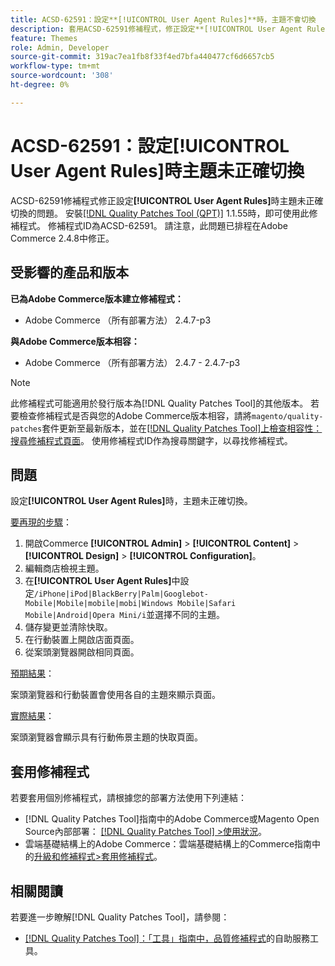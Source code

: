 ```yaml
---
title: ACSD-62591：設定**[!UICONTROL User Agent Rules]**時，主題不會切換
description: 套用ACSD-62591修補程式，修正設定**[!UICONTROL User Agent Rules]**時主題未正確切換的Adobe Commerce問題。
feature: Themes
role: Admin, Developer
source-git-commit: 319ac7ea1fb8f33f4ed7bfa440477cf6d6657cb5
workflow-type: tm+mt
source-wordcount: '308'
ht-degree: 0%

---
```



# ACSD-62591：設定[!UICONTROL User Agent Rules]時主題未正確切換

ACSD-62591修補程式修正設定&#x200B;**[!UICONTROL User Agent Rules]**&#x200B;時主題未正確切換的問題。 安裝[[!DNL Quality Patches Tool (QPT)]](https://experienceleague.adobe.com/help/tools/quality-patches-tool/quality-patches-tool-to-self-serve-quality-patches.md) 1.1.55時，即可使用此修補程式。 修補程式ID為ACSD-62591。 請注意，此問題已排程在Adobe Commerce 2.4.8中修正。

## 受影響的產品和版本

**已為Adobe Commerce版本建立修補程式：**
* Adobe Commerce （所有部署方法） 2.4.7-p3

**與Adobe Commerce版本相容：**
* Adobe Commerce （所有部署方法） 2.4.7 - 2.4.7-p3

>[!NOTE]
>
>此修補程式可能適用於發行版本為[!DNL Quality Patches Tool]的其他版本。 若要檢查修補程式是否與您的Adobe Commerce版本相容，請將`magento/quality-patches`套件更新至最新版本，並在[[!DNL Quality Patches Tool]上檢查相容性：搜尋修補程式頁面](https://experienceleague.adobe.com/tools/commerce-quality-patches/index.html)。 使用修補程式ID作為搜尋關鍵字，以尋找修補程式。

## 問題

設定&#x200B;**[!UICONTROL User Agent Rules]**&#x200B;時，主題未正確切換。

<u>要再現的步驟</u>：

1. 開啟Commerce **[!UICONTROL Admin]** > **[!UICONTROL Content]** > **[!UICONTROL Design]** > **[!UICONTROL Configuration]**。
1. 編輯商店檢視主題。
1. 在&#x200B;**[!UICONTROL User Agent Rules]**&#x200B;中設定`/iPhone|iPod|BlackBerry|Palm|Googlebot-Mobile|Mobile|mobile|mobi|Windows Mobile|Safari Mobile|Android|Opera Mini/i`並選擇不同的主題。
1. 儲存變更並清除快取。
1. 在行動裝置上開啟店面頁面。
1. 從案頭瀏覽器開啟相同頁面。

<u>預期結果</u>：

案頭瀏覽器和行動裝置會使用各自的主題來顯示頁面。

<u>實際結果</u>：

案頭瀏覽器會顯示具有行動佈景主題的快取頁面。

## 套用修補程式

若要套用個別修補程式，請根據您的部署方法使用下列連結：

* [!DNL Quality Patches Tool]指南中的Adobe Commerce或Magento Open Source內部部署： [[!DNL Quality Patches Tool] >使用狀況](/help/tools/quality-patches-tool/usage.md)。
* 雲端基礎結構上的Adobe Commerce：雲端基礎結構上的Commerce指南中的[升級和修補程式>套用修補程式](https://experienceleague.adobe.com/docs/commerce-cloud-service/user-guide/develop/upgrade/apply-patches.html)。


## 相關閱讀

若要進一步瞭解[!DNL Quality Patches Tool]，請參閱：

* [[!DNL Quality Patches Tool]：「工具」指南中，品質修補程式](/help/tools/quality-patches-tool/quality-patches-tool-to-self-serve-quality-patches.md)的自助服務工具。

